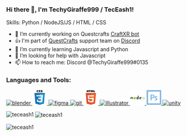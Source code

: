 ### Hi there 👋, I'm TechyGiraffe999 / TecEash1!

Skills: Python / NodeJS/JS / HTML / CSS 

- 🔭 I’m currently working on Questcrafts [CraftXR bot](https://github.com/Cartrigger/QCXRSoonBot)
- 👍 I'm part of [QuestCrafts](https://questcraft.org) support team on [Discord](https://discord.gg/questcraft)
- 🌱 I’m currently learning Javascript and Python
- 🤔 I’m looking for help with Javascript
- 📫 How to reach me: Discord @TechyGiraffe999#0135



<h3 align="left">Languages and Tools:</h3>
<p align="left"> <a href="https://www.blender.org/" target="_blank" rel="noreferrer"> <img src="https://download.blender.org/branding/community/blender_community_badge_white.svg" alt="blender" width="40" height="40"/> </a> <a href="https://www.w3schools.com/css/" target="_blank" rel="noreferrer"> <img src="https://raw.githubusercontent.com/devicons/devicon/master/icons/css3/css3-original-wordmark.svg" alt="css3" width="40" height="40"/> </a> <a href="https://www.figma.com/" target="_blank" rel="noreferrer"> <img src="https://www.vectorlogo.zone/logos/figma/figma-icon.svg" alt="figma" width="40" height="40"/> </a> <a href="https://git-scm.com/" target="_blank" rel="noreferrer"> <img src="https://www.vectorlogo.zone/logos/git-scm/git-scm-icon.svg" alt="git" width="40" height="40"/> </a> <a href="https://www.w3.org/html/" target="_blank" rel="noreferrer"> <img src="https://raw.githubusercontent.com/devicons/devicon/master/icons/html5/html5-original-wordmark.svg" alt="html5" width="40" height="40"/> </a> <a href="https://www.adobe.com/in/products/illustrator.html" target="_blank" rel="noreferrer"> <img src="https://www.vectorlogo.zone/logos/adobe_illustrator/adobe_illustrator-icon.svg" alt="illustrator" width="40" height="40"/> </a> <a href="https://nodejs.org" target="_blank" rel="noreferrer"> <img src="https://raw.githubusercontent.com/devicons/devicon/master/icons/nodejs/nodejs-original-wordmark.svg" alt="nodejs" width="40" height="40"/> </a> <a href="https://www.photoshop.com/en" target="_blank" rel="noreferrer"> <img src="https://raw.githubusercontent.com/devicons/devicon/master/icons/photoshop/photoshop-line.svg" alt="photoshop" width="40" height="40"/> </a> <a href="https://unity.com/" target="_blank" rel="noreferrer"> <img src="https://www.vectorlogo.zone/logos/unity3d/unity3d-icon.svg" alt="unity" width="40" height="40"/> </a> </p>

<p><img align="left" src="https://github-readme-stats.vercel.app/api/top-langs?username=teceash1&show_icons=true&locale=en&layout=compact" alt="teceash1" /></p>

<p>&nbsp;<img align="center" src="https://github-readme-stats.vercel.app/api?username=teceash1&show_icons=true&locale=en" alt="teceash1" /></p>

<p><img align="center" src="https://github-readme-streak-stats.herokuapp.com/?user=teceash1&" alt="teceash1" /></p>
